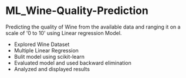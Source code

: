# ML_Wine-Quality-Prediction
Predicting the quality of Wine from the available data and ranging it on a scale of '0 to 10' using Linear regression Model.

- Explored Wine Dataset
- Multiple Linear Regression
- Bulit model using scikit-learn 
- Evaluated model and used backward elimination
- Analyzed and displayed results
